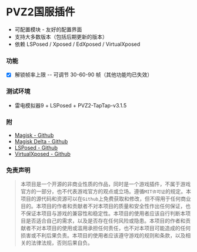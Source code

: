 # PVZ2国服插件

- 可配置模块 - 友好的配置界面
- 支持大多数版本（包括后期更新的版本）
- 依赖 LSPosed / Xposed / EdXposed / VirtualXposed

### 功能

- [x] 解锁帧率上限 -- 可调节 30-60-90 帧（其他功能均已失效）

### 测试环境

- 雷电模拟器9 + LSPosed + PVZ2-TapTap-v3.1.5

### 附

- [Magisk - Github](https://github.com/topjohnwu/Magisk)
- [Magisk Delta - Github](https://github.com/HuskyDG/magisk-files)
- [LSPosed - Github](https://github.com/LSPosed/LSPosed)
- [VirtualXposed - Github](https://github.com/android-hacker/VirtualXposed)

### 免责声明

> 本项目是一个开源的非商业性质的作品，同时是一个游戏插件，不属于游戏官方的一部分，也不代表游戏官方的观点或立场。遵循`MIT许可证`的规定。本项目的源代码和资源可以在`Github`上免费获取和修改，但不得用于任何商业目的。本项目的作者和贡献者不对本项目的质量和安全性作出任何保证，也不保证本项目与游戏的兼容性和稳定性。本项目的使用者应该自行判断本项目是否适合自己的需求，以及是否存在任何风险或隐患。本项目的作者和贡献者不对本项目的使用或滥用承担任何责任，也不对本项目可能造成的任何损害或不利后果负责。本项目的使用者应该遵守游戏的规则和条款，以及相关的法律法规，否则后果自负。
